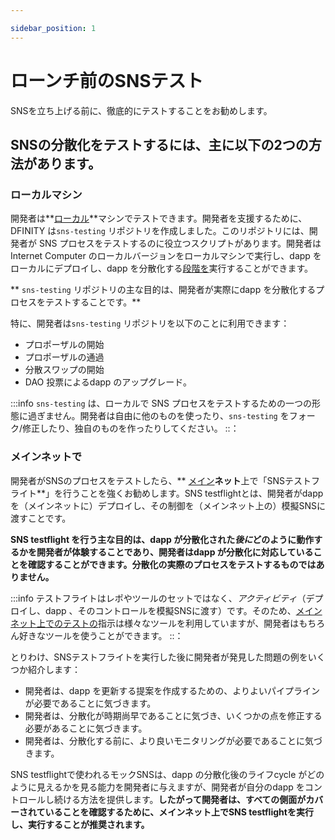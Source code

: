 ```yaml
---

sidebar_position: 1
---
```

# ローンチ前のSNSテスト

SNSを立ち上げる前に、徹底的にテストすることをお勧めします。

## SNSの分散化をテストするには、主に以下の2つの方法があります。

### ローカルマシン

開発者は**[ローカル](./testing-locally.md)**マシンでテストできます。開発者を支援するために、DFINITY は`sns-testing` リポジトリを作成しました。このリポジトリには、開発者が SNS プロセスをテストするのに役立つスクリプトがあります。開発者はInternet Computer のローカルバージョンをローカルマシンで実行し、dapp をローカルにデプロイし、dapp を分散化する[段階を](../launching/launch-summary.md)実行することができます。

** `sns-testing` リポジトリの主な目的は、開発者が実際にdapp を分散化するプロセスをテストすることです。**

特に、開発者は`sns-testing` リポジトリを以下のことに利用できます：

- プロポーザルの開始
- プロポーザルの通過
- 分散スワップの開始
- DAO 投票によるdapp のアップグレード。

:::info
`sns-testing` は、ローカルで SNS プロセスをテストするための一つの形態に過ぎません。開発者は自由に他のものを使ったり、`sns-testing` をフォーク/修正したり、独自のものを作ったりしてください。
::：

### メインネットで

開発者がSNSのプロセスをテストしたら、** [メイン](./testing-on-mainnet.md)**ネット**上で「SNSテストフライト**」を行うことを強くお勧めします。SNS testflightとは、開発者がdapp を（メインネットに）デプロイし、その制御を（メインネット上の）模擬SNSに渡すことです。

**SNS testflight を行う主な目的は、dapp が分散化された*後に*どのように動作するかを開発者が体験することであり、開発者はdapp が分散化に対応していることを確認することができます。分散化の実際のプロセスをテストするものではありません。**

:::info
テストフライトはレポやツールのセットではなく、*アクティビティ*（デプロイし、dapp 、そのコントロールを模擬SNSに渡す）です。そのため、[メインネット上でのテストの](./testing-on-mainnet.md)指示は様々なツールを利用していますが、開発者はもちろん好きなツールを使うことができます。
::：

とりわけ、SNSテストフライトを実行した後に開発者が発見した問題の例をいくつか紹介します：

- 開発者は、dapp を更新する提案を作成するための、よりよいパイプラインが必要であることに気づきます。
- 開発者は、分散化が時期尚早であることに気づき、いくつかの点を修正する必要があることに気づきます。
- 開発者は、分散化する前に、より良いモニタリングが必要であることに気づきます。

SNS testflightで使われるモックSNSは、dapp の分散化後のライフcycle がどのように見えるかを見る能力を開発者に与えますが、開発者が自分のdapp をコントロールし続ける方法を提供します。**したがって開発者は、すべての側面がカバーされていることを確認するために、メインネット上でSNS testflightを実行し、実行することが推奨されます。**

<!---


# SNS testing before launch

Before launching an SNS it is advisable to thoroughly test it. 

## Two main ways for testing an SNS decentralization

### On a local machine

Developers can test **[on a local machine](./testing-locally.md)**. To help developers, DFINITY has created the `sns-testing` repo which has scripts that help developers test the SNS process. They can run a local version of the Internet Computer on their local machine, deploy their dapp locally and run through [the stages](../launching/launch-summary.md) of decentralizing their dapp. 

**The main intent of `sns-testing` repo is for a developer to test the actual process of decentralizing their dapp.**

Among other things, developers can use `sns-testing` repo to: 
* Initiate proposals.
* Pass proposals.
* Start decentralization swaps.
* Upgrade the dapp via DAO voting.

:::info
`sns-testing` is just one form of testing SNS process locally. Developers should feel free to use others, fork/modify `sns-testing` or create their own.
:::


### On the mainnet

Once a developer has tested the process of an SNS, it is highly recommended they do an **"SNS testflight" [on the mainnet](./testing-on-mainnet.md)**. An SNS testflight is when a developer deploys their dapp (to the mainnet) and hands control of it to a mock SNS (on the mainnet). 

**The main intent of performing an SNS testflight is for a developer to experience how a dapp works *after* it has been decentralized, so developer can make sure their dapp is ready for decentralization. It does not test the actual process of decentralizing it.**

:::info 
A testflight is not a repo or set of tools, but an *activity* (deploying and dapp and handing control of it to a mock SNS), so the instructions for [testing on the mainnet](./testing-on-mainnet.md) utilize various tools, but developers can of course use any tools they wish. 
:::

Among other things, here are some examples of issues developers find after running an SNS testflight: 
* Developers notice they need a better pipeline for creating proposals to update a dapp.
* Developers notice they may have decentralized prematurely and need to fix some things.
* Developers notice they may need better monitoring before decentralizing.

The mock SNS used in a SNS testflight gives developers the ability to see how post-decentralization lifecycle of a dapp looks like, but still provides a way for a developer to keep control of their dapp. **Therefore, developers are encouraged to run and perform an SNS testflight on the mainnet, potentially for multiple days or weeks, to ensure that all aspects have been covered.**

-->
